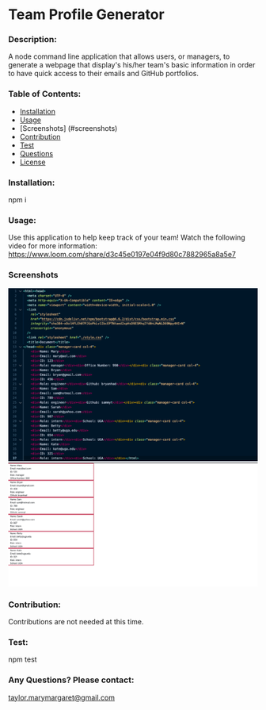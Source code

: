 # Team Profile Generator

### Description:

A node command line application that allows users, or managers, to generate a webpage that display's his/her team's basic information in order to have quick access to their emails and GitHub portfolios.

### Table of Contents:

- [Installation](#installation)
- [Usage](#usage)
- [Screenshots] (#screenshots)
- [Contribution](#contribution)
- [Test](#test)
- [Questions](#questions)
- [License](#license)

### Installation:

npm i

### Usage:

Use this application to help keep track of your team! Watch the following video for more information: https://www.loom.com/share/d3c45e0197e04f9d80c7882965a8a5e7

### Screenshots

![A preview of example generated HTML](./assets/Screen%20Shot%202022-08-04%20at%206.03.13%20PM.png)
![A preview of the example web deployment](./assets/Screen%20Shot%202022-08-04%20at%205.57.26%20PM.png)

### Contribution:

Contributions are not needed at this time.

### Test:

npm test

### Any Questions? Please contact:

taylor.marymargaret@gmail.com
